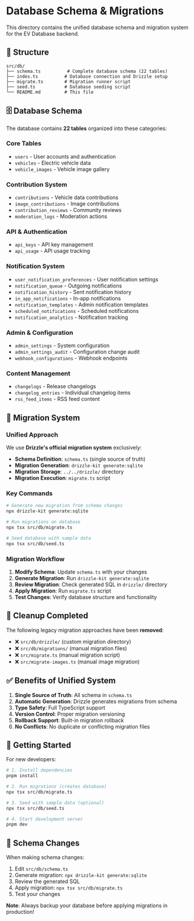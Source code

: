 # Database Schema & Migrations

This directory contains the unified database schema and migration system for the EV Database backend.

## 📁 Structure

```
src/db/
├── schema.ts          # Complete database schema (22 tables)
├── index.ts          # Database connection and Drizzle setup
├── migrate.ts        # Migration runner script
├── seed.ts           # Database seeding script
└── README.md         # This file
```

## 🗄️ Database Schema

The database contains **22 tables** organized into these categories:

### Core Tables
- `users` - User accounts and authentication
- `vehicles` - Electric vehicle data
- `vehicle_images` - Vehicle image gallery

### Contribution System
- `contributions` - Vehicle data contributions
- `image_contributions` - Image contributions
- `contribution_reviews` - Community reviews
- `moderation_logs` - Moderation actions

### API & Authentication
- `api_keys` - API key management
- `api_usage` - API usage tracking

### Notification System
- `user_notification_preferences` - User notification settings
- `notification_queue` - Outgoing notifications
- `notification_history` - Sent notification history
- `in_app_notifications` - In-app notifications
- `notification_templates` - Admin notification templates
- `scheduled_notifications` - Scheduled notifications
- `notification_analytics` - Notification tracking

### Admin & Configuration
- `admin_settings` - System configuration
- `admin_settings_audit` - Configuration change audit
- `webhook_configurations` - Webhook endpoints

### Content Management
- `changelogs` - Release changelogs
- `changelog_entries` - Individual changelog items
- `rss_feed_items` - RSS feed content

## 🔄 Migration System

### Unified Approach
We use **Drizzle's official migration system** exclusively:

- **Schema Definition**: `schema.ts` (single source of truth)
- **Migration Generation**: `drizzle-kit generate:sqlite`
- **Migration Storage**: `../../drizzle/` directory
- **Migration Execution**: `migrate.ts` script

### Key Commands

```bash
# Generate new migration from schema changes
npx drizzle-kit generate:sqlite

# Run migrations on database
npx tsx src/db/migrate.ts

# Seed database with sample data
npx tsx src/db/seed.ts
```

### Migration Workflow

1. **Modify Schema**: Update `schema.ts` with your changes
2. **Generate Migration**: Run `drizzle-kit generate:sqlite`
3. **Review Migration**: Check generated SQL in `drizzle/` directory
4. **Apply Migration**: Run `migrate.ts` script
5. **Test Changes**: Verify database structure and functionality

## 🧹 Cleanup Completed

The following legacy migration approaches have been **removed**:

- ❌ `src/db/drizzle/` (custom migration directory)
- ❌ `src/db/migrations/` (manual migration files)
- ❌ `src/migrate.ts` (manual migration script)
- ❌ `src/migrate-images.ts` (manual image migration)

## ✅ Benefits of Unified System

1. **Single Source of Truth**: All schema in `schema.ts`
2. **Automatic Generation**: Drizzle generates migrations from schema
3. **Type Safety**: Full TypeScript support
4. **Version Control**: Proper migration versioning
5. **Rollback Support**: Built-in migration rollback
6. **No Conflicts**: No duplicate or conflicting migration files

## 🚀 Getting Started

For new developers:

```bash
# 1. Install dependencies
pnpm install

# 2. Run migrations (creates database)
npx tsx src/db/migrate.ts

# 3. Seed with sample data (optional)
npx tsx src/db/seed.ts

# 4. Start development server
pnpm dev
```

## 📝 Schema Changes

When making schema changes:

1. Edit `src/db/schema.ts`
2. Generate migration: `npx drizzle-kit generate:sqlite`
3. Review the generated SQL
4. Apply migration: `npx tsx src/db/migrate.ts`
5. Test your changes

**Note**: Always backup your database before applying migrations in production!
